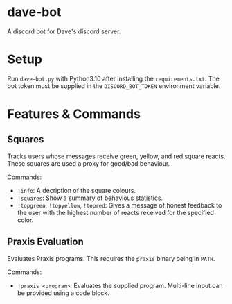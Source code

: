 # dave-bot
A discord bot for Dave's discord server.

# Setup

Run `dave-bot.py` with Python3.10 after installing the `requirements.txt`. The bot token must be supplied in the `DISCORD_BOT_TOKEN` environment variable.

# Features & Commands

## Squares

Tracks users whose messages receive green, yellow, and red square reacts. These squares are used a proxy for good/bad behaviour.

Commands:
- `!info`: A decription of the square colours.
- `!squares`: Show a summary of behavious statistics.
- `!topgreen`, `!topyellow`, `!topred`: Gives a message of honest feedback to the user with the highest number of reacts received for the specified color.

## Praxis Evaluation

Evaluates Praxis programs. This requires the `praxis` binary being in `PATH`.

Commands:
- `!praxis <program>`: Evaluates the supplied program. Multi-line input can be provided using a code block.
